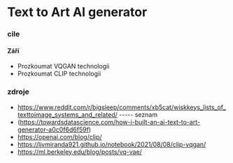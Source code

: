 # Text to Art AI generator

### cile
#### Září
* Prozkoumat VQGAN technologii
* Prozkoumat CLIP technologii



### zdroje 
* https://www.reddit.com/r/bigsleep/comments/xb5cat/wiskkeys_lists_of_texttoimage_systems_and_related/ ----- seznam
* (https://towardsdatascience.com/how-i-built-an-ai-text-to-art-generator-a0c0f6d6f59f)
* https://openai.com/blog/clip/
* https://ljvmiranda921.github.io/notebook/2021/08/08/clip-vqgan/
* https://ml.berkeley.edu/blog/posts/vq-vae/
